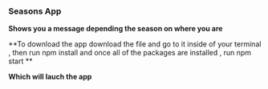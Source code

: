 ### Seasons App 

**Shows you a message depending the season on where you are**

**To download the app download the file and go to it inside of your terminal , then run npm install and once all of the packages are
installed , run npm start **

**Which will lauch the app**
